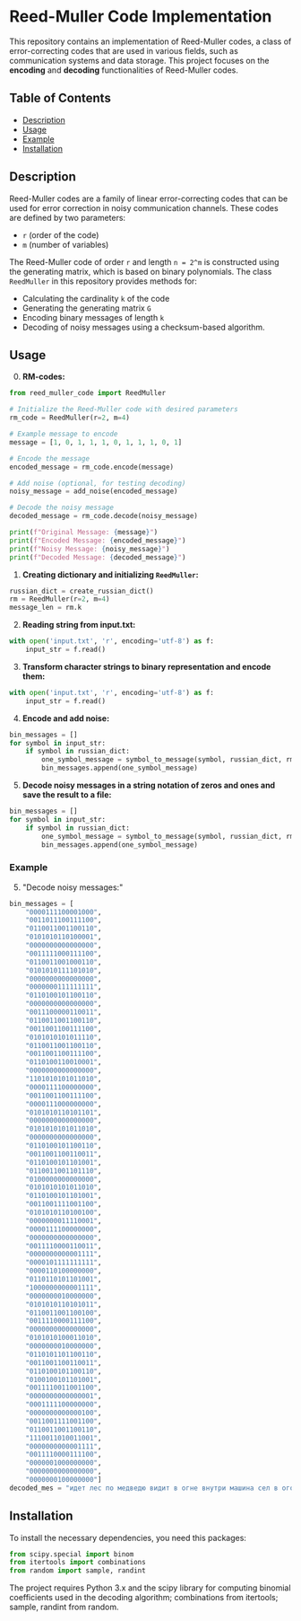 # Reed-Muller Code Implementation

This repository contains an implementation of Reed-Muller codes, a class of error-correcting codes that are used in various fields, such as communication systems and data storage. This project focuses on the **encoding** and **decoding** functionalities of Reed-Muller codes. 

## Table of Contents

- [Description](#description)
- [Usage](#usage)
- [Example](#example)
- [Installation](#installation)

## Description

Reed-Muller codes are a family of linear error-correcting codes that can be used for error correction in noisy communication channels. These codes are defined by two parameters:
- `r` (order of the code)
- `m` (number of variables)

The Reed-Muller code of order `r` and length `n = 2^m` is constructed using the generating matrix, which is based on binary polynomials. The class `ReedMuller` in this repository provides methods for:
- Calculating the cardinality `k` of the code
- Generating the generating matrix `G`
- Encoding binary messages of length `k`
- Decoding of noisy messages using a checksum-based algorithm.

## Usage

0. **RM-codes:**

```python
from reed_muller_code import ReedMuller

# Initialize the Reed-Muller code with desired parameters
rm_code = ReedMuller(r=2, m=4)

# Example message to encode
message = [1, 0, 1, 1, 1, 0, 1, 1, 1, 0, 1]

# Encode the message
encoded_message = rm_code.encode(message)

# Add noise (optional, for testing decoding)
noisy_message = add_noise(encoded_message)

# Decode the noisy message
decoded_message = rm_code.decode(noisy_message)

print(f"Original Message: {message}")
print(f"Encoded Message: {encoded_message}")
print(f"Noisy Message: {noisy_message}")
print(f"Decoded Message: {decoded_message}")
```
   
1. **Creating dictionary and initializing `ReedMuller`:**

```python
russian_dict = create_russian_dict()
rm = ReedMuller(r=2, m=4)
message_len = rm.k
```

2. **Reading string from input.txt:**

```python
with open('input.txt', 'r', encoding='utf-8') as f:
    input_str = f.read()
```

3. **Transform character strings to binary representation and encode them:**

```python
with open('input.txt', 'r', encoding='utf-8') as f:
    input_str = f.read()
```

4. **Encode and add noise:**

```python
bin_messages = []
for symbol in input_str:
    if symbol in russian_dict:
        one_symbol_message = symbol_to_message(symbol, russian_dict, rm.k)
        bin_messages.append(one_symbol_message)
```

5. **Decode noisy messages in a string notation of zeros and ones and save the result to a file:**

```python
bin_messages = []
for symbol in input_str:
    if symbol in russian_dict:
        one_symbol_message = symbol_to_message(symbol, russian_dict, rm.k)
        bin_messages.append(one_symbol_message)
```


### Example
5. "Decode noisy messages:"

```python
bin_messages = [
    "0000111100001000",
    "0011011100111100",
    "0110011001100110",
    "0101010110100001",
    "0000000000000000",
    "0011111000111100",
    "0110011001000110",
    "0101010111101010",
    "0000000000000000",
    "0000000111111111",
    "0110100101100110",
    "0000000000000000",
    "0011100000110011",
    "0110011001100110",
    "0011001100111100",
    "0101010101011110",
    "0110011001100110",
    "0011001100111100",
    "0110100110010001",
    "0000000000000000",
    "1101010101011010",
    "0000111100000000",
    "0011001100111100",
    "0000111000000000",
    "0101010110101101",
    "0000000000000000",
    "0101010101011010",
    "0000000000000000",
    "0110100101100110",
    "0011001100110011",
    "0110100101101001",
    "0110011001101110",
    "0100000000000000",
    "0101010101011010",
    "0110100101101001",
    "0011001111001100",
    "0101010110100100",
    "0000000011110001",
    "0000111100000000",
    "0000000000000000",
    "0011110000110011",
    "0000000000001111",
    "0000101111111111",
    "0000110100000000",
    "0110110101101001",
    "1000000000001111",
    "0000000010000000",
    "0101010110101011",
    "0110011001100100",
    "0011110000111100",
    "0000000000000000",
    "0101010100011010",
    "0000000010000000",
    "0110101101100110",
    "0011001100110011",
    "0110100101100110",
    "0100100101101001",
    "0011110011001100",
    "0000000000000001",
    "0001111100000000",
    "0000000000000100",
    "0011001111001100",
    "0110011001100110",
    "1110011010011001",
    "0000000000001111",
    "0011110000111100",
    "0000001000000000",
    "0000000000000000",
    "0000000100000000"]
decoded_mes = "идет лес по медведю видит в огне внутри машина сел в огонь и уехал"
```
## Installation

To install the necessary dependencies, you need this packages:

```python
from scipy.special import binom
from itertools import combinations
from random import sample, randint
```
The project requires Python 3.x and the scipy library for computing binomial coefficients used in the decoding algorithm;
combinations from itertools; 
sample, randint from random.



